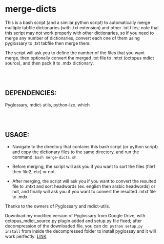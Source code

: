 # merge-dicts

This is a bash script (and a similar python script) to automatically merge multiple tabfile dictionaries (with .txt extension) and other .txt files; note that this script may not work properly with other dictionaries, so if you need to merge any number of dictionaries, convert each one of them using pyglossary to .txt tabfile then merge them.

The script will ask you to define the number of the files that you want merge, then optionally convert the merged .txt file to .mtxt (octopus mdict source), and then pack it to .mdx dictionary.

<br />
<br />

## DEPENDENCIES:

Pyglossary, mdict-utils, python-lzo, which

<br />
<br />

## USAGE:

- Navigate to the directory that contains this bash script (or python script) and copy the dictionary files to the same directory, and  run the command: `bash merge-dicts.sh`

- Before merging, the script will ask you if you want to sort the files (file1 then file2, etc) or not.

- After merging, the script will ask you if you want to convert the resulted file to .mtxt and sort headwords (ex. english then arabic headwords) or not, and finally will ask you if you want to convert the resulted .mtxt file to .mdx.


Thanks to the owners of Pyglossary and mdict-utils.

Download my modified version of Pyglossary from Google Drive, with octopus_mdict_source.py plugin added and setup.py file fixed; after decompression of the downloaded file, you can do: `python setup.py install` from inside the decompressed folder to install pyglossay and it will work perfectly: [LINK](https://drive.google.com/open?id=1foGOqZGtbVgG65zlEk2hXMPXKSQyNuIX)
